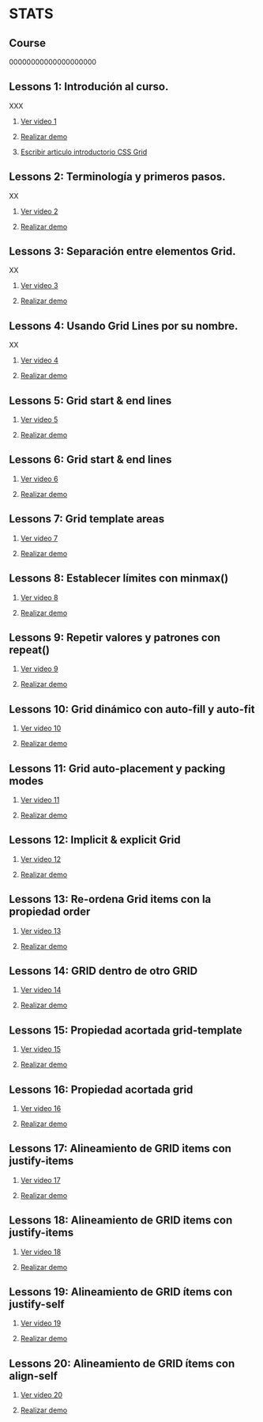 # STATS

## Course

00000000000000000000

## Lessons 1: Introdución al curso.

  XXX

  1. [Ver video 1](https://www.youtube.com/watch?v=kqB7XD0d0gA&list=PLM-Y_YQmMEqBxmylkI5WJn9ouUxWlJNOW)

  2. [Realizar demo](./Lessons/Lesson_1/exercises)

  3. [Escribir articulo introductorio CSS Grid](https://medium.com/@trigoporres/qu%C3%A9-es-css-grid-22a82a71d68a)

## Lessons 2: Terminología y primeros pasos.

  XX

  1. [Ver video 2](https://www.youtube.com/watch?v=b8YMo811L10&list=PLM-Y_YQmMEqBxmylkI5WJn9ouUxWlJNOW&index=2)

  2. [Realizar demo](./Lessons/Lesson_2/exercises)


## Lessons 3: Separación entre elementos Grid.

  XX

  1. [Ver video 3](https://www.youtube.com/watch?v=Gw92JWnSCek&index=3&list=PLM-Y_YQmMEqBxmylkI5WJn9ouUxWlJNOW)

  2. [Realizar demo](./Lessons/Lesson_3/exercises)

  

## Lessons 4: Usando Grid Lines por su nombre.

  XX

  1. [Ver video 4](https://www.youtube.com/watch?v=r9lTeziVdWY&index=4&list=PLM-Y_YQmMEqBxmylkI5WJn9ouUxWlJNOW)

  2. [Realizar demo](./Lessons/Lesson_4/exercises)
  
## Lessons 5: Grid start & end lines

  1. [Ver video 5](https://www.youtube.com/watch?v=XtwSBPT139c&index=5&list=PLM-Y_YQmMEqBxmylkI5WJn9ouUxWlJNOW)

  2. [Realizar demo](./Lessons/Lesson_5/exercises)

## Lessons 6: Grid start & end lines

  1. [Ver video 6](https://www.youtube.com/watch?v=xpPWhQ3JcPg&index=6&list=PLM-Y_YQmMEqBxmylkI5WJn9ouUxWlJNOW)

  2. [Realizar demo](./Lessons/Lesson_6/exercises)

## Lessons 7: Grid template areas

  1. [Ver video 7](https://www.youtube.com/watch?v=KByjJafoTEw&list=PLM-Y_YQmMEqBxmylkI5WJn9ouUxWlJNOW&index=7)

  2. [Realizar demo](./Lessons/Lesson_7/exercises)

## Lessons 8: Establecer límites con minmax()

  1. [Ver video 8](https://www.youtube.com/watch?v=zCo0PDAVrTk&list=PLM-Y_YQmMEqBxmylkI5WJn9ouUxWlJNOW&index=8)

  2. [Realizar demo](./Lessons/Lesson_8/exercises)

## Lessons 9: Repetir valores y patrones con repeat()

  1. [Ver video 9](https://www.youtube.com/watch?v=x6NM9iXTPYk&index=9&list=PLM-Y_YQmMEqBxmylkI5WJn9ouUxWlJNOW)

  2. [Realizar demo](./Lessons/Lesson_9/exercises)

## Lessons 10: Grid dinámico con auto-fill y auto-fit

  1. [Ver video 10](https://www.youtube.com/watch?v=2z7J1fvelm4&list=PLM-Y_YQmMEqBxmylkI5WJn9ouUxWlJNOW&index=10)

  2. [Realizar demo](./Lessons/Lesson_10/exercises)

## Lessons 11: Grid auto-placement y packing modes

  1. [Ver video 11](https://www.youtube.com/watch?v=jZQy3ACrVms&index=11&list=PLM-Y_YQmMEqBxmylkI5WJn9ouUxWlJNOW)

  2. [Realizar demo](./Lessons/Lesson_11/exercises)

## Lessons 12: Implicit & explicit Grid

  1. [Ver video 12](https://www.youtube.com/watch?v=wVK3jZSTgIU&index=12&list=PLM-Y_YQmMEqBxmylkI5WJn9ouUxWlJNOW)

  2. [Realizar demo](./Lessons/Lesson_12/exercises)

## Lessons 13: Re-ordena Grid items con la propiedad order

  1. [Ver video 13](https://www.youtube.com/watch?v=_z2q7rJaiJQ&index=13&list=PLM-Y_YQmMEqBxmylkI5WJn9ouUxWlJNOW)

  2. [Realizar demo](./Lessons/Lesson_13/exercises)

## Lessons 14: GRID dentro de otro GRID

  1. [Ver video 14](https://www.youtube.com/watch?v=WulwY9v5Aw0&index=14&list=PLM-Y_YQmMEqBxmylkI5WJn9ouUxWlJNOW)

  2. [Realizar demo](./Lessons/Lesson_14/exercises)

## Lessons 15: Propiedad acortada grid-template

  1. [Ver video 15](https://www.youtube.com/watch?v=vPXTQ2Vjs9Y&index=15&list=PLM-Y_YQmMEqBxmylkI5WJn9ouUxWlJNOW)

  2. [Realizar demo](./Lessons/Lesson_15/exercises)

## Lessons 16: Propiedad acortada grid

  1. [Ver video 16](https://www.youtube.com/watch?v=v2exSEqlZCE&index=16&list=PLM-Y_YQmMEqBxmylkI5WJn9ouUxWlJNOW)

  2. [Realizar demo](./Lessons/Lesson_16/exercises)

## Lessons 17: Alineamiento de GRID items con justify-items

  1. [Ver video 17](https://www.youtube.com/watch?v=ns47Bdif3Lo&index=17&list=PLM-Y_YQmMEqBxmylkI5WJn9ouUxWlJNOW)

  2. [Realizar demo](./Lessons/Lesson_17/exercises)

## Lessons 18: Alineamiento de GRID items con justify-items

  1. [Ver video 18](https://www.youtube.com/watch?v=v-C7Di4boF4&index=18&list=PLM-Y_YQmMEqBxmylkI5WJn9ouUxWlJNOW)

  2. [Realizar demo](./Lessons/Lesson_18/exercises)

## Lessons 19: Alineamiento de GRID ítems con justify-self

  1. [Ver video 19](https://www.youtube.com/watch?v=2hFJf-ANZM0&list=PLM-Y_YQmMEqBxmylkI5WJn9ouUxWlJNOW&index=19)

  2. [Realizar demo](./Lessons/Lesson_19/exercises)

## Lessons 20: Alineamiento de GRID ítems con align-self

  1. [Ver video 20](https://www.youtube.com/watch?v=VIClnukitVQ&index=20&list=PLM-Y_YQmMEqBxmylkI5WJn9ouUxWlJNOW)

  2. [Realizar demo](./Lessons/Lesson_20/exercises)

